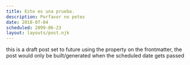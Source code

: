 ```yaml
---
title: Esto es una prueba.
description: Porfavor no petes
date: 2018-07-04
scheduled: 2099-06-23
layout: layouts/post.njk
---
```


this is a draft post set to future using the property on the frontmatter, the post would only be built/generated when the scheduled date gets passed
